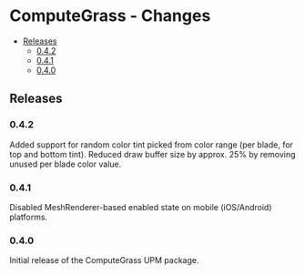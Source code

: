 ﻿# ComputeGrass - Changes

<!--TOC-->
  - [Releases](#releases)
    - [0.4.2](#0.4.2)
    - [0.4.1](#0.4.1)
    - [0.4.0](#0.4.0)
<!--/TOC-->

## Releases
### 0.4.2
Added support for random color tint picked from color range (per blade, for top and bottom tint).
Reduced draw buffer size by approx. 25% by removing unused per blade color value.

### 0.4.1
Disabled MeshRenderer-based enabled state on mobile (iOS/Android) platforms.

### 0.4.0
Initial release of the ComputeGrass UPM package.
